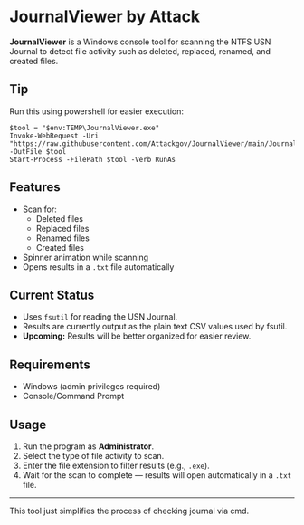 # JournalViewer by Attack

**JournalViewer** is a Windows console tool for scanning the NTFS USN Journal to detect file activity such as deleted, replaced, renamed, and created files.  

## Tip
Run this using powershell for easier execution:

```
$tool = "$env:TEMP\JournalViewer.exe"
Invoke-WebRequest -Uri "https://raw.githubusercontent.com/Attackgov/JournalViewer/main/JournalViewer.exe" -OutFile $tool
Start-Process -FilePath $tool -Verb RunAs
```

## Features
- Scan for:
  - Deleted files
  - Replaced files
  - Renamed files
  - Created files
- Spinner animation while scanning
- Opens results in a `.txt` file automatically

## Current Status
- Uses `fsutil` for reading the USN Journal.
- Results are currently output as the plain text CSV values used by fsutil.
- **Upcoming:** Results will be better organized for easier review.

## Requirements
- Windows (admin privileges required)
- Console/Command Prompt

## Usage
1. Run the program as **Administrator**.
2. Select the type of file activity to scan.
3. Enter the file extension to filter results (e.g., `.exe`).
4. Wait for the scan to complete — results will open automatically in a `.txt` file.

---

This tool just simplifies the process of checking journal via cmd.
